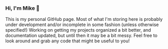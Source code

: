 ### Hi, I'm Mike 👋

This is my personal GitHub page. Most of what I'm storing here is probably under development and/or incomplete in some fashion (unless otherwise specified!) Working on getting my projects organized a bit better, and documentation updated, but until then it may be a bit messy. Feel free to look around and grab any code that might be useful to you!
